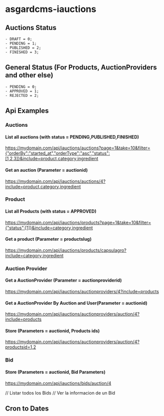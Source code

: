 # asgardcms-iauctions

## Auctions Status
    - DRAFT = 0;
    - PENDING = 1;
    - PUBLISHED = 2;
    - FINISHED = 3;

## General Status (For Products, AuctionProviders and other else)
    - PENDING = 0;
    - APPROVED = 1;
    - REJECTED = 2;

## Api Examples


### Auctions

#### List all auctions (with status = PENDING,PUBLISHED,FINISHED)
https://mydomain.com/api/iauctions/auctions?page=1&take=10&filter={"orderBy":"started_at","orderType":"asc","status":[1,2,3]}&include=product,category,ingredient

#### Get an auction (Parameter = auctionid)
https://mydomain.com/api/iauctions/auctions/4?include=product,category,ingredient


### Product

#### List all Products (with status = APPROVED)
https://mydomain.com/api/iauctions/products?page=1&take=10&filter={"status":[1]}&include=category,ingredient

#### Get a product (Parameter = productslug)
https://mydomain.com/api/iauctions/products/capsulagro?include=category,ingredient


### Auction Provider

#### Get a AuctionProvider (Parameter = auctionproviderid)
https://mydomain.com/api/iauctions/auctionproviders/4?include=products

#### Get a AuctionProvider By Auction and User(Parameter = auctionid)
https://mydomain.com/api/iauctions/auctionproviders/auction/4?include=products

#### Store (Parameters = auctionid, Products ids)
https://mydomain.com/api/iauctions/auctionproviders/auction/4?productsid=1,2


### Bid

#### Store (Parameters = auctionid, Bid Parameters)
https://mydomain.com/api/iauctions/bids/auction/4

// Listar todos los Bids
// Ver la informacion de un Bid


 ## Cron to Dates
